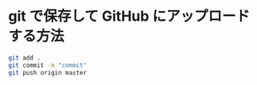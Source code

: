 # git で保存して GitHub にアップロードする方法

```bash
git add .
git commit -m "commit"
git push origin master
```
